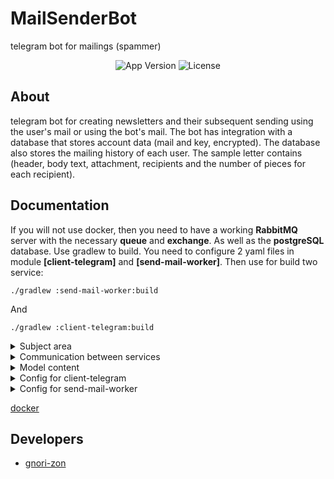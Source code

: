 # MailSenderBot
telegram bot for mailings (spammer)

<p align="center">
   <img src="https://img.shields.io/badge/Version-1.0-important" alt="App Version">
   <img src="https://img.shields.io/badge/Lecense-MIT-9cf" alt="License">
</p>

## About

telegram bot for creating newsletters and their subsequent sending using the user's mail or using the bot's mail. The bot has integration with a database that stores account data (mail and key, encrypted). The database also stores the mailing history of each user. The sample letter contains (header, body text, attachment, recipients and the number of pieces for each recipient). 

## Documentation
If you will not use docker, then you need to have a working **RabbitMQ** server with the necessary **queue** and **exchange**. As well as the **postgreSQL** database. 
Use gradlew to build. You need to configure 2 yaml files in module **[client-telegram]** and **[send-mail-worker]**. Then use for build two service:

```
./gradlew :send-mail-worker:build
```

And

```
./gradlew :client-telegram:build
```

<details>
   <summary> Subject area</summary>
    <img width="541" alt="Снимок экрана 2024-02-24 в 12 27 49" src="https://github.com/gnori-zon/MailSenderBot/assets/108410527/ffff5e82-1903-4fee-a4df-e00c0df42789">
</details>

<details>
   <summary> Communication between services</summary>
   <img width="859" alt="Снимок экрана 2023-05-08 в 17 11 48" src="https://user-images.githubusercontent.com/108410527/236858295-3096cfca-dc88-4aa1-9086-a4f69f983d83.png">
</details>

<details>
   <summary> Model content</summary>
   Document and PhotoSize date types from telegram library 
   
   ```java
   public record Message(
           long accountId, 
           SendMode sendMode, 
           String title, 
           String text, 
           FileData fileData, 
           List<String> recipients, 
           int countForRecipient, 
           LocalDate sentDate
   ) implements Serializable {}

   enum SendMode {
    ANONYMOUSLY,
    CURRENT_MAIL;
   }
   
   record FileData(
        String id,
        String name,
        FileType type
   ) {}
   
   enum FileType {
        PHOTO,
        DOCUMENT;
   }
   ```
</details>

<details>
   <summary> Config for client-telegram </summary>
   
   ```yaml
   server:
    port: 8080
   #telegram
   bot:
      name: 
      token:
   service: 
      # (addresses to the tg-api file system)
      file-info:
         uri: https://api.telegram.org/bot{token}/getFile?file_id={fileId}
      file-storage:
         uri: https://api.telegram.org/file/bot{token}/{filePath} 

   # database
   spring:
      datasource:
         # (address of database)
         url: jdbc:postgresql://localhost:5432/ 
         username: 
         password: 
      jpa:
         # (schema generation for database)
         generate-ddl: true 
         show-sql: true
         hibernate:
            # (ddl mode)
            ddl-auto: create-drop 

   # rabbitMQ
      rabbitmq:
         # used default host and port
         username: guest 
         password: guest
         # (specifying the name of the queue to be created)
         queue-name: send.mail 
         # (specifying the name of the exchange to be created)
         exchange-name: exchange 
   #for Crypto !keys specified in .yaml(client) and .yaml(worker) must will be equals
   cipher:
      # (fist 128-bit key)
      initVector: F-JaNdRgUjXn2r5u 
      # (second 128-bit key)
      key: hVmYp3s6v9y$B&E) 
   ```
</details>

<details>
   <summary> Config for send-mail-worker </summary>
   
```yaml   
server:
  port: 8081
bot:
  name:
  token:
service:
  # (addresses to the tg-api file system)
  file-info:
    uri: https://api.telegram.org/bot{token}/getFile?file_id={fileId}
  file-storage:
    uri: https://api.telegram.org/file/bot{token}/{filePath}
# database
spring:
  datasource:
    # (address of database)
    url: jdbc:postgresql://localhost:5432/
    username: 
    password: 
  jpa:
    # (schema generation for database)
    generate-ddl: false
    show-sql: true
# rabbitMQ
  rabbitmq:
     addresses: localhost:5672
     username: guest 
     password: guest
     # (specifying the name of the queue to be listening)
     queue-name: send.mail 
#  for send-worker
base:
  # (specifying mails and keys(keys for app) to them through ' , ' which will be used by the bot for anonymous mailing (ONLY GMAIL))
  mails:
  keys:
#for Crypto !keys specified in .yaml(client) and .yaml(worker) must will be equals
cipher:
   # (fist 128-bit key)
   initVector: F-JaNdRgUjXn2r5u 
   # (second 128-bit key)
   key: hVmYp3s6v9y$B&E) 
```
</details>
   

<a href="https://github.com/gnori-zon/MailSenderBot/tree/master/docker">docker<a>

## Developers

- [gnori-zon](https://github.com/gnori-zon)
